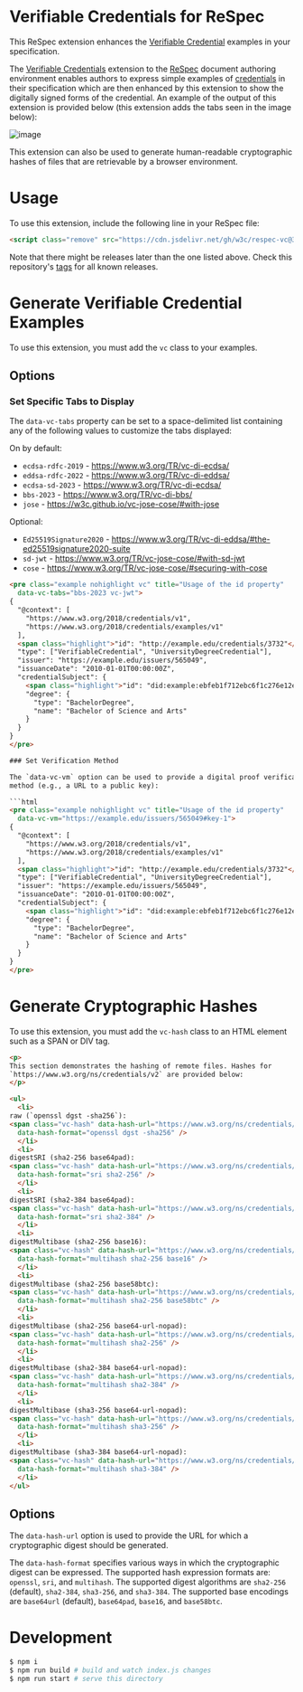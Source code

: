 # Verifiable Credentials for ReSpec

This ReSpec extension enhances the
[Verifiable Credential](https://www.w3.org/TR/vc-data-model/)
examples in your specification.

The [Verifiable Credentials](https://www.w3.org/TR/vc-data-model/)
extension to the [ReSpec](https://respec.org/docs/#abstract)
document authoring environment enables authors to express simple
examples of [credentials](https://www.w3.org/TR/vc-data-model/#abstract)
in their specification which are then enhanced by this extension to
show the digitally signed forms of the credential. An example of the
output of this extension is provided below (this extension adds the
tabs seen in the image below):

![image](https://github.com/w3c/respec-vc/assets/108611/0c32d83a-fd32-48fa-9c35-6eb2cea20af5)

This extension can also be used to generate human-readable cryptographic hashes
of files that are retrievable by a browser environment.

# Usage

To use this extension, include the following line in your ReSpec file:

```html
<script class="remove" src="https://cdn.jsdelivr.net/gh/w3c/respec-vc@3.3.2/dist/main.js"></script>
```

Note that there might be releases later than the one listed above.
Check this repository's [tags](https://github.com/digitalbazaar/respec-vc/tags)
for all known releases.

# Generate Verifiable Credential Examples

To use this extension, you must add the `vc` class to your examples.

## Options

### Set Specific Tabs to Display

The `data-vc-tabs` property can be set to a space-delimited list containing any
of the following values to customize the tabs displayed:

On by default:
* `ecdsa-rdfc-2019` - https://www.w3.org/TR/vc-di-ecdsa/
* `eddsa-rdfc-2022` - https://www.w3.org/TR/vc-di-eddsa/
* `ecdsa-sd-2023` - https://www.w3.org/TR/vc-di-ecdsa/
* `bbs-2023`  - https://www.w3.org/TR/vc-di-bbs/
* `jose` - https://w3c.github.io/vc-jose-cose/#with-jose

Optional:
* `Ed25519Signature2020` - https://www.w3.org/TR/vc-di-eddsa/#the-ed25519signature2020-suite
* `sd-jwt` - https://www.w3.org/TR/vc-jose-cose/#with-sd-jwt
* `cose` - https://www.w3.org/TR/vc-jose-cose/#securing-with-cose

```html
<pre class="example nohighlight vc" title="Usage of the id property"
  data-vc-tabs="bbs-2023 vc-jwt">
{
  "@context": [
    "https://www.w3.org/2018/credentials/v1",
    "https://www.w3.org/2018/credentials/examples/v1"
  ],
  <span class="highlight">"id": "http://example.edu/credentials/3732"</span>,
  "type": ["VerifiableCredential", "UniversityDegreeCredential"],
  "issuer": "https://example.edu/issuers/565049",
  "issuanceDate": "2010-01-01T00:00:00Z",
  "credentialSubject": {
    <span class="highlight">"id": "did:example:ebfeb1f712ebc6f1c276e12ec21"</span>,
    "degree": {
      "type": "BachelorDegree",
      "name": "Bachelor of Science and Arts"
    }
  }
}
</pre>

### Set Verification Method

The `data-vc-vm` option can be used to provide a digital proof verification
method (e.g., a URL to a public key):

```html
<pre class="example nohighlight vc" title="Usage of the id property"
  data-vc-vm="https://example.edu/issuers/565049#key-1">
{
  "@context": [
    "https://www.w3.org/2018/credentials/v1",
    "https://www.w3.org/2018/credentials/examples/v1"
  ],
  <span class="highlight">"id": "http://example.edu/credentials/3732"</span>,
  "type": ["VerifiableCredential", "UniversityDegreeCredential"],
  "issuer": "https://example.edu/issuers/565049",
  "issuanceDate": "2010-01-01T00:00:00Z",
  "credentialSubject": {
    <span class="highlight">"id": "did:example:ebfeb1f712ebc6f1c276e12ec21"</span>,
    "degree": {
      "type": "BachelorDegree",
      "name": "Bachelor of Science and Arts"
    }
  }
}
</pre>
```

# Generate Cryptographic Hashes

To use this extension, you must add the `vc-hash` class to an HTML element
such as a SPAN or DIV tag.

```html
<p>
This section demonstrates the hashing of remote files. Hashes for
`https://www.w3.org/ns/credentials/v2` are provided below:
</p>

<ul>
  <li>
raw (`openssl dgst -sha256`):
<span class="vc-hash" data-hash-url="https://www.w3.org/ns/credentials/v2"
  data-hash-format="openssl dgst -sha256" />
  </li>
  <li>
digestSRI (sha2-256 base64pad):
<span class="vc-hash" data-hash-url="https://www.w3.org/ns/credentials/v2"
  data-hash-format="sri sha2-256" />
  </li>
  <li>
digestSRI (sha2-384 base64pad):
<span class="vc-hash" data-hash-url="https://www.w3.org/ns/credentials/v2"
  data-hash-format="sri sha2-384" />
  </li>
  <li>
digestMultibase (sha2-256 base16):
<span class="vc-hash" data-hash-url="https://www.w3.org/ns/credentials/v2"
  data-hash-format="multihash sha2-256 base16" />
  </li>
  <li>
digestMultibase (sha2-256 base58btc):
<span class="vc-hash" data-hash-url="https://www.w3.org/ns/credentials/v2"
  data-hash-format="multihash sha2-256 base58btc" />
  </li>
  <li>
digestMultibase (sha2-256 base64-url-nopad):
<span class="vc-hash" data-hash-url="https://www.w3.org/ns/credentials/v2"
  data-hash-format="multihash sha2-256" />
  </li>
  <li>
digestMultibase (sha2-384 base64-url-nopad):
<span class="vc-hash" data-hash-url="https://www.w3.org/ns/credentials/v2"
  data-hash-format="multihash sha2-384" />
  </li>
  <li>
digestMultibase (sha3-256 base64-url-nopad):
<span class="vc-hash" data-hash-url="https://www.w3.org/ns/credentials/v2"
  data-hash-format="multihash sha3-256" />
  </li>
  <li>
digestMultibase (sha3-384 base64-url-nopad):
<span class="vc-hash" data-hash-url="https://www.w3.org/ns/credentials/v2"
  data-hash-format="multihash sha3-384" />
  </li>
</ul>
```

## Options

The `data-hash-url` option is used to provide the URL for which a
cryptographic digest should be generated.

The `data-hash-format` specifies various ways in which the cryptographic digest
can be expressed. The supported hash expression formats are: `openssl`, `sri`, and `multihash`. The supported digest algorithms are `sha2-256` (default), `sha2-384`, `sha3-256`, and `sha3-384`. The supported base encodings are `base64url` (default), `base64pad`, `base16`, and `base58btc`.

# Development

```sh
$ npm i
$ npm run build # build and watch index.js changes
$ npm run start # serve this directory
```
